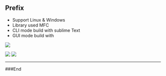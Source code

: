 ## Prefix

- Support Linux & Windows
- Library used MFC
- CLI mode build with sublime  Text
- GUI mode build with


[![](https://filebin.net/5r738bkrmyrxbscz/prefix.png?t=5tuldntp)](https://filebin.net/5r738bkrmyrxbscz/prefix.png?t=5tuldntp)


 ![](https://img.shields.io/github/tag/pandao/editor.md.svg) ![](https://img.shields.io/github/release/pandao/editor.md.svg) 

     
----
                    

###End
